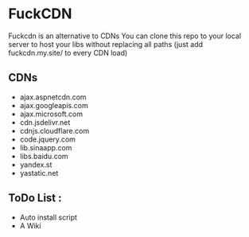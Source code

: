 # FuckCDN
Fuckcdn is an alternative to CDNs
You can clone this repo to your local server to host your libs without replacing all paths (just add fuckcdn.my.site/ to every CDN load)

## CDNs

- ajax.aspnetcdn.com
- ajax.googleapis.com
- ajax.microsoft.com
- cdn.jsdelivr.net
- cdnjs.cloudflare.com
- code.jquery.com
- lib.sinaapp.com
- libs.baidu.com
- yandex.st
- yastatic.net

## ToDo List :

- Auto install script
- A Wiki
